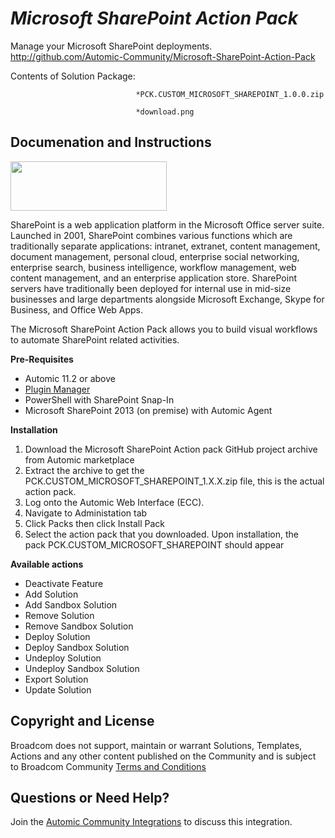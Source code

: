 *Microsoft SharePoint Action Pack*
=============


Manage your Microsoft SharePoint deployments.
http://github.com/Automic-Community/Microsoft-SharePoint-Action-Pack

<!-- List of attached files -->
Contents of Solution Package:

						
								*PCK.CUSTOM_MICROSOFT_SHAREPOINT_1.0.0.zip
								
								*download.png
								
						


Documenation and Instructions
---

<p><img src="https://448bb31d92917ba3390f-4a8f48d20b0d8c78b979208d38d37653.ssl.cf1.rackcdn.com/706/screenshots/download.png" alt="" width="250" height="79" /></p>
<p>SharePoint is a web application platform in the Microsoft Office server suite. Launched in 2001, SharePoint combines various functions which are traditionally separate applications: intranet, extranet, content management, document management, personal cloud, enterprise social networking, enterprise search, business intelligence, workflow management, web content management, and an enterprise application store. SharePoint servers have traditionally been deployed for internal use in mid-size businesses and large departments alongside Microsoft Exchange, Skype for Business, and Office Web Apps.</p>
<p>The Microsoft SharePoint Action Pack allows you to build visual workflows to automate SharePoint related activities.</p>
<p><strong>Pre-Requisites</strong></p>
<ul>
<li>Automic 11.2 or above</li>
<li><a href="https://marketplace.automic.com/details/plugin-manager" target="_blank">Plugin Manager</a></li>
<li>PowerShell with SharePoint Snap-In</li>
<li>Microsoft SharePoint 2013 (on premise) with Automic Agent</li>
</ul>
<p><strong>Installation</strong></p>
<ol>
<li>Download the Microsoft SharePoint Action pack GitHub project archive from Automic marketplace</li>
<li>Extract the archive to get the PCK.CUSTOM_MICROSOFT_SHAREPOINT_1.X.X.zip file, this is the actual action pack.</li>
<li>Log onto the Automic Web Interface (ECC).</li>
<li>Navigate to Administation tab</li>
<li>Click Packs then click Install Pack</li>
<li>Select the action pack that you downloaded. Upon installation, the pack&nbsp;PCK.CUSTOM_MICROSOFT_SHAREPOINT should appear</li>
</ol>
<p><strong>Available actions</strong></p>
<ul>
<li>Deactivate Feature</li>
<li>Add Solution</li>
<li>Add Sandbox Solution</li>
<li>Remove Solution</li>
<li>Remove Sandbox Solution</li>
<li>Deploy Solution</li>
<li>Deploy Sandbox Solution</li>
<li>Undeploy Solution</li>
<li>Undeploy Sandbox Solution</li>
<li>Export Solution</li>
<li>Update Solution</li>
</ul>

Copyright and License
---

Broadcom does not support, maintain or warrant Solutions, Templates, Actions and any other content published on the Community and is subject to Broadcom Community [Terms and Conditions](https://community.broadcom.com/termsandconditions)


Questions or Need Help? 
---
Join the [Automic Community Integrations](https://community.broadcom.com/communities/community-home?CommunityKey=83e49dd4-b93e-464a-a343-2bb1e51c13ec) to discuss this integration.
